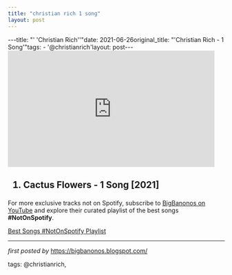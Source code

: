 ```yaml
---
title: "christian rich 1 song"
layout: post
---
```

---title: "' 'Christian Rich''"date: 2021-06-26original_title: "'Christian Rich - 1 Song'"tags:  - '@christianrich'layout: post---<iframe frameborder="0" height="270" src="https://youtube.com/embed/amu2cY0V8aI" width="480"></iframe><h2><ol><li>Cactus Flowers - 1 Song [2021]</li></ol></h2><!--Subscribe and Playlist Links--><div>    <p>For more exclusive tracks not on Spotify, subscribe to <a href="https://www.youtube.com/@BigBanonos" target="_blank">BigBanonos on YouTube</a> and explore their curated playlist of the best songs <strong>#NotOnSpotify</strong>.</p>    <p><a href="https://www.youtube.com/playlist?list=PLtuNtuTatqI0kFahUCbtbfenC_ET5O_tr" target="_blank">Best Songs #NotOnSpotify Playlist<br /></a></p></div><hr /><p><em>first posted by</em> <a href="https://bigbanonos.blogspot.com/" rel="noopener" target="_new">https://bigbanonos.blogspot.com/</a></p><p>tags: @christianrich,</p>